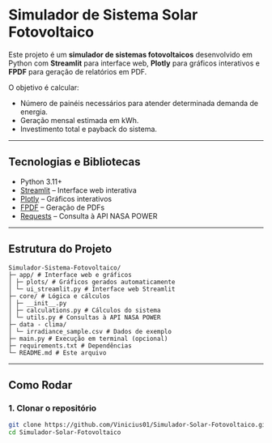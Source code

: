 # Simulador de Sistema Solar Fotovoltaico 

Este projeto é um **simulador de sistemas fotovoltaicos** desenvolvido em Python com **Streamlit** para interface web, **Plotly** para gráficos interativos e **FPDF** para geração de relatórios em PDF.  

O objetivo é calcular:

- Número de painéis necessários para atender determinada demanda de energia.  
- Geração mensal estimada em kWh.  
- Investimento total e payback do sistema.  

---

## Tecnologias e Bibliotecas

- Python 3.11+  
- [Streamlit](https://streamlit.io/) – Interface web interativa  
- [Plotly](https://plotly.com/python/) – Gráficos interativos  
- [FPDF](https://pyfpdf.github.io/fpdf2/) – Geração de PDFs  
- [Requests](https://docs.python-requests.org/) – Consulta à API NASA POWER  

---

## Estrutura do Projeto
```
Simulador-Sistema-Fotovoltaico/
├─ app/ # Interface web e gráficos
│ ├─ plots/ # Gráficos gerados automaticamente
│ └─ ui_streamlit.py # Interface web Streamlit
├─ core/ # Lógica e cálculos
│ ├─ __init__.py
│ ├─ calculations.py # Cálculos do sistema
│ └─ utils.py # Consultas à API NASA POWER
├─ data - clima/
│ └─ irradiance_sample.csv # Dados de exemplo
├─ main.py # Execução em terminal (opcional)
├─ requirements.txt # Dependências
└─ README.md # Este arquivo
```


---

## Como Rodar

### 1. Clonar o repositório

```bash
git clone https://github.com/Vinicius01/Simulador-Solar-Fotovoltaico.git
cd Simulador-Solar-Fotovoltaico


